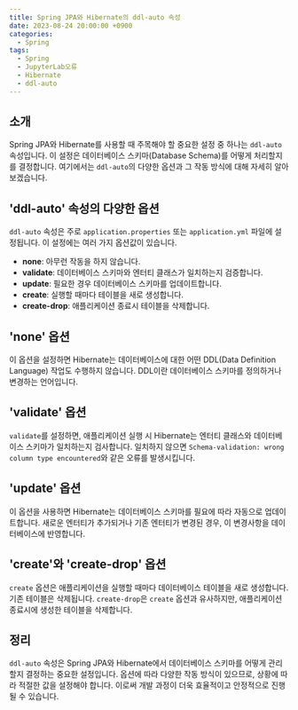 ```yaml
---
title: Spring JPA와 Hibernate의 ddl-auto 속성
date: 2023-08-24 20:00:00 +0900
categories:
  - Spring
tags:
  - Spring
  - JupyterLab오류
  - Hibernate
  - ddl-auto
---
```

## 소개

Spring JPA와 Hibernate를 사용할 때 주목해야 할 중요한 설정 중 하나는 `ddl-auto` 속성입니다. 이 설정은 데이터베이스 스키마(Database Schema)를 어떻게 처리할지를 결정합니다. 여기에서는 `ddl-auto`의 다양한 옵션과 그 작동 방식에 대해 자세히 알아보겠습니다.

## 'ddl-auto' 속성의 다양한 옵션

`ddl-auto` 속성은 주로 `application.properties` 또는 `application.yml` 파일에 설정됩니다. 이 설정에는 여러 가지 옵션값이 있습니다.

- **none**: 아무런 작동을 하지 않습니다.
- **validate**: 데이터베이스 스키마와 엔터티 클래스가 일치하는지 검증합니다.
- **update**: 필요한 경우 데이터베이스 스키마를 업데이트합니다.
- **create**: 실행할 때마다 테이블을 새로 생성합니다.
- **create-drop**: 애플리케이션 종료시 테이블을 삭제합니다.

## 'none' 옵션

이 옵션을 설정하면 Hibernate는 데이터베이스에 대한 어떤 DDL(Data Definition Language) 작업도 수행하지 않습니다. DDL이란 데이터베이스 스키마를 정의하거나 변경하는 언어입니다.

## 'validate' 옵션

`validate`를 설정하면, 애플리케이션 실행 시 Hibernate는 엔터티 클래스와 데이터베이스 스키마가 일치하는지 검사합니다. 일치하지 않으면 `Schema-validation: wrong column type encountered`와 같은 오류를 발생시킵니다.

## 'update' 옵션

이 옵션을 사용하면 Hibernate는 데이터베이스 스키마를 필요에 따라 자동으로 업데이트합니다. 새로운 엔터티가 추가되거나 기존 엔터티가 변경된 경우, 이 변경사항을 데이터베이스에 반영합니다.

## 'create'와 'create-drop' 옵션

`create` 옵션은 애플리케이션을 실행할 때마다 데이터베이스 테이블을 새로 생성합니다. 기존 테이블은 삭제됩니다. `create-drop`은 `create` 옵션과 유사하지만, 애플리케이션 종료시에 생성한 테이블을 삭제합니다.

## 정리

`ddl-auto` 속성은 Spring JPA와 Hibernate에서 데이터베이스 스키마를 어떻게 관리할지 결정하는 중요한 설정입니다. 옵션에 따라 다양한 작동 방식이 있으므로, 상황에 따라 적절한 값을 설정해야 합니다. 이로써 개발 과정이 더욱 효율적이고 안정적으로 진행될 수 있습니다.